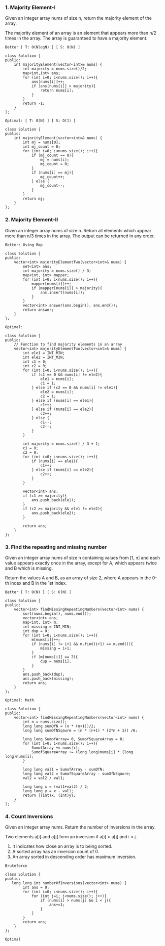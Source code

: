 ### 1. Majority Element-I
Given an integer array nums of size n, return the majority element of the array.

The majority element of an array is an element that appears more than n/2 times in the array. The array is guaranteed to have a majority element.

```
Better [ T: O(NlogN) ] [ S: O(N) ]
```

```
class Solution {
public:
    int majorityElement(vector<int>& nums) {
        int majority = nums.size()/2;
        map<int,int> ans; 
        for (int i=0; i<nums.size(); i++){
            ans[nums[i]]++;
            if (ans[nums[i]] > majority){
                return nums[i];
            }
        }
        return -1;
    }
};
```

```
Optimal: [ T: O(N) ] [ S: O(1) ]
```

```
class Solution {
public:
    int majorityElement(vector<int>& nums) {
        int mj = nums[0];
        int mj_count = 0;
        for (int i=0; i<nums.size(); i++){
            if (mj_count == 0){
                mj = nums[i];
                mj_count = 0;
            }
            if (nums[i] == mj){
                mj_count++;
            } else {
                mj_count--;
            }
        }
        return mj;
    }
};
```

### 2. Majority Element-II
Given an integer array nums of size n. Return all elements which appear more than n/3 times in the array. The output can be returned in any order.

```
Better: Using Map
```

```
class Solution {
public:
    vector<int> majorityElementTwo(vector<int>& nums) {
        set<int> ans;
        int majority = nums.size() / 3;
        map<int, int> mapper;
        for (int i=0; i<nums.size(); i++){
            mapper[nums[i]]++;
            if (mapper[nums[i]] > majority){
                ans.insert(nums[i]);
            }
        }
        vector<int> answer(ans.begin(), ans.end());
        return answer;
    }
};
```

```
Optimal: 
```

```
class Solution {
public:
    // Function to find majority elements in an array
    vector<int> majorityElementTwo(vector<int>& nums) {
        int ele1 = INT_MIN;
        int ele2 = INT_MIN;
        int c1 = 0;
        int c2 = 0;
        for (int i=0; i<nums.size(); i++){
            if (c1 == 0 && nums[i] != ele2){
                ele1 = nums[i];
                c1 = 1;
            } else if (c2 == 0 && nums[i] != ele1){
                ele2 = nums[i];
                c2 = 1;
            } else if (nums[i] == ele1){
                c1++;
            } else if (nums[i] == ele2){
                c2++;
            } else {
                c1--;
                c2--;
            }
        }

        int majority = nums.size() / 3 + 1;
        c1 = 0;
        c2 = 0;
        for (int i=0; i<nums.size(); i++){
            if (nums[i] == ele1){
                c1++;
            } else if (nums[i] == ele2){
                c2++;
            }
        }

        vector<int> ans;
        if (c1 >= majority){
            ans.push_back(ele1);
        } 
        if (c2 >= majority && ele1 != ele2){
            ans.push_back(ele2);
        }

        return ans;
    }
};
```

### 3. Find the repeating and missing number
Given an integer array nums of size n containing values from [1, n] and each value appears exactly once in the array, except for A, which appears twice and B which is missing.

Return the values A and B, as an array of size 2, where A appears in the 0-th index and B in the 1st index.

```
Better [ T: O(N) ] [ S: O(N) ]
```

```
class Solution {
public:
    vector<int> findMissingRepeatingNumbers(vector<int> nums) {
        sort(nums.begin(), nums.end());
        vector<int> ans;
        map<int, int> m;
        int missing = INT_MIN;
        int dup = 0;
        for (int i=0; i<nums.size(); i++){
            m[nums[i]]++;
            if (nums[i] != i+1 && m.find(i+1) == m.end()){
                missing = i+1;
            }
            if (m[nums[i]] == 2){
                dup = nums[i];
            }
        }
        ans.push_back(dup);
        ans.push_back(missing);
        return ans;
    }
};
```

```
Optimal: Math 
```

```
class Solution {
public:
    vector<int> findMissingRepeatingNumbers(vector<int> nums) {
        int n = nums.size();
        long long sumOfN = (n * (n+1))/2;
        long long sumOfNSqaure = (n * (n+1) * (2*n + 1)) /6;

        long long SumofArray= 0, SumofSquareArray = 0;
        for (int i=0; i<nums.size(); i++){
            SumofArray += nums[i];
            SumofSquareArray += (long long)nums[i] * (long long)nums[i];
        }

        long long val1 = SumofArray - sumOfN;
        long long val2 = SumofSquareArray - sumOfNSqaure;
        val2 = val2 / val1;

        long long x = (val1+val2) / 2;
        long long y = x - val1;
        return {(int)x, (int)y};
    }
};
```

### 4. Count Inversions
Given an integer array nums. Return the number of inversions in the array.

Two elements a[i] and a[j] form an inversion if a[i] > a[j] and i < j.

1. It indicates how close an array is to being sorted.
2. A sorted array has an inversion count of 0.
3. An array sorted in descending order has maximum inversion.

```
Bruteforce
```

```
class Solution {
public:
   long long int numberOfInversions(vector<int> nums) {
        int ans = 0;
        for (int i=0; i<nums.size(); i++){
            for (int j=i; j<nums.size(); j++){
                if (nums[i] > nums[j] && i < j){
                    ans+=1;
                }
            }
        }
        return ans;
    }
};
```

```
Optimal
```

```
```